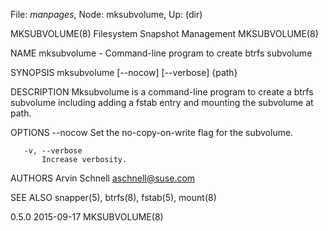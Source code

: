File: *manpages*,  Node: mksubvolume,  Up: (dir)

MKSUBVOLUME(8)          Filesystem Snapshot Management          MKSUBVOLUME(8)



NAME
       mksubvolume - Command-line program to create btrfs subvolume

SYNOPSIS
       mksubvolume [--nocow] [--verbose] {path}

DESCRIPTION
       Mksubvolume is a command-line program to create a btrfs subvolume
       including adding a fstab entry and mounting the subvolume at path.

OPTIONS
       --nocow
           Set the no-copy-on-write flag for the subvolume.

       -v, --verbose
           Increase verbosity.

AUTHORS
       Arvin Schnell <aschnell@suse.com>

SEE ALSO
       snapper(5), btrfs(8), fstab(5), mount(8)



0.5.0                             2015-09-17                    MKSUBVOLUME(8)

